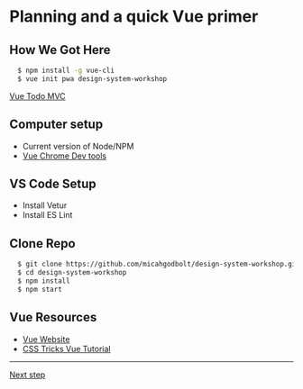 # Planning and a quick Vue primer

## How We Got Here

```bash
  $ npm install -g vue-cli
  $ vue init pwa design-system-workshop
```

[Vue Todo MVC](https://vuejs.org/v2/examples/todomvc.html)

## Computer setup

- Current version of Node/NPM
- [Vue Chrome Dev tools](https://chrome.google.com/webstore/detail/vuejs-devtools/nhdogjmejiglipccpnnnanhbledajbpd?hl=en)

## VS Code Setup

- Install Vetur
- Install ES Lint

## Clone Repo

```bash
  $ git clone https://github.com/micahgodbolt/design-system-workshop.git
  $ cd design-system-workshop
  $ npm install
  $ npm start
```

## Vue Resources

- [Vue Website](https://vuejs.org/)
- [CSS Tricks Vue Tutorial](https://css-tricks.com/guides/vue/)

---
[Next step](./step-1.md)
